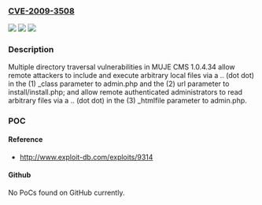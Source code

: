 ### [CVE-2009-3508](https://cve.mitre.org/cgi-bin/cvename.cgi?name=CVE-2009-3508)
![](https://img.shields.io/static/v1?label=Product&message=n%2Fa&color=blue)
![](https://img.shields.io/static/v1?label=Version&message=n%2Fa&color=blue)
![](https://img.shields.io/static/v1?label=Vulnerability&message=n%2Fa&color=brighgreen)

### Description

Multiple directory traversal vulnerabilities in MUJE CMS 1.0.4.34 allow remote attackers to include and execute arbitrary local files via a .. (dot dot) in the (1) _class parameter to admin.php and the (2) url parameter to install/install.php; and allow remote authenticated administrators to read arbitrary files via a .. (dot dot) in the (3) _htmlfile parameter to admin.php.

### POC

#### Reference
- http://www.exploit-db.com/exploits/9314

#### Github
No PoCs found on GitHub currently.


